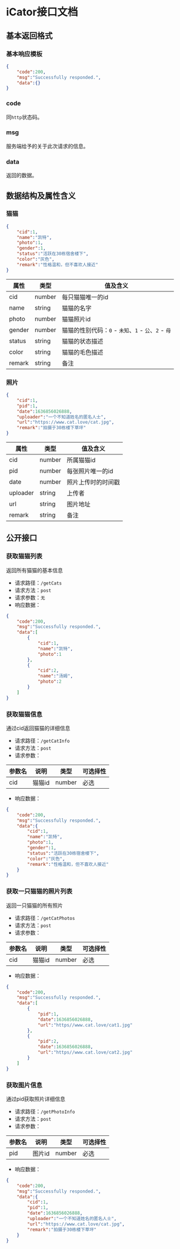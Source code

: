 # iCator接口文档

## 基本返回格式

### 基本响应模板

```json
{
    "code":200,
    "msg":"Successfully responded.",
    "data":{}
}
```

### code

同`http`状态码。

### msg

服务端给予的关于此次请求的信息。

### data

返回的数据。

## 数据结构及属性含义

### 猫猫

```json
{
    "cid":1,
    "name":"凯特",
    "photo":1,
    "gender":1,
    "status":"活跃在30栋宿舍楼下",
    "color":"灰色",
    "remark":"性格温和，但不喜欢人接近"
}
```

| 属性 |  类型 | 值及含义 |
|------|------|----------|
|  cid  |number| 每只猫猫唯一的id |
| name |string| 猫猫的名字 |
|photo |number| 猫猫照片id |
|gender|number| 猫猫的性别代码：`0` - `未知`、`1` - `公`、`2` - `母` |
|status|string| 猫猫的状态描述 |
|color |string| 猫猫的毛色描述 |
|remark|string| 备注 |

### 照片

```json
{
    "cid":1,
    "pid":1,
    "date":1636856026888,
    "uploader":"一个不知道姓名的匿名人士",
    "url":"https://www.cat.love/cat.jpg",
    "remark":"拍摄于30栋楼下草坪"
}
```

| 属性   |  类型 | 值及含义 |
|--------|------|----------|
|cid     |number| 所属猫猫id |
| pid    |number| 每张照片唯一的id |
| date   |number| 照片上传时的时间戳 |
|uploader|string| 上传者 |
|url     |string| 图片地址 |
|remark  |string| 备注 |

## 公开接口

### 获取猫猫列表

返回所有猫猫的基本信息

* 请求路径：`/getCats`
* 请求方法：`post`
* 请求参数：`无`
* 响应数据：

```json
{
    "code":200,
    "msg":"Successfully responded.",
    "data":[
        {
            "cid":1,
            "name":"凯特",
            "photo":1
        },
        {
            "cid":2,
            "name":"汤姆",
            "photo":2
        }
    ]
}
```

### 获取猫猫信息

通过cid返回猫猫的详细信息

* 请求路径：`/getCatInfo`
* 请求方法：`post`
* 请求参数：

|参数名|说明|类型|可选择性|
|-----|----|----|-------|
|cid|猫猫id|number|必选|

* 响应数据：

```json
{
    "code":200,
    "msg":"Successfully responded.",
    "data":{
        "cid":1,
        "name":"凯特",
        "photo":1,
        "gender":1,
        "status":"活跃在30栋宿舍楼下",
        "color":"灰色",
        "remark":"性格温和，但不喜欢人接近"
    }
}
```

### 获取一只猫猫的照片列表

返回一只猫猫的所有照片

* 请求路径：`/getCatPhotos`
* 请求方法：`post`
* 请求参数：

|参数名|说明|类型|可选择性|
|-----|----|----|-------|
|cid|猫猫id|number|必选|

* 响应数据：

```json
{
    "code":200,
    "msg":"Successfully responded.",
    "data":[
        {
            "pid":1,
            "date":1636856026888,
            "url":"https//www.cat.love/cat1.jpg"
        },
        {
            "pid":2,
            "date":1636856026888,
            "url":"https//www.cat.love/cat2.jpg"
        }
    ]
}
```

### 获取图片信息

通过pid获取照片详细信息

* 请求路径：`/getPhotoInfo`
* 请求方法：`post`
* 请求参数：

|参数名|说明|类型|可选择性|
|-----|----|----|-------|
|pid|图片id|number|必选|

* 响应数据：

```json
{
    "code":200,
    "msg":"Successfully responded.",
    "data":{
        "cid":1,
        "pid":1,
        "date":1636856026888,
        "uploader":"一个不知道姓名的匿名人士",
        "url":"https://www.cat.love/cat.jpg",
        "remark":"拍摄于30栋楼下草坪"
    }
}
```
